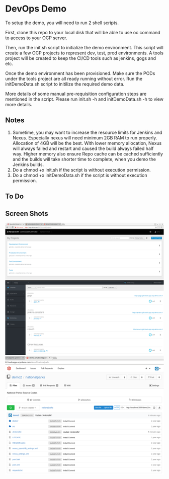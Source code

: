# DevOps Demo

To setup the demo, you will need to run 2 shell scripts.

First, clone this repo to your local disk that will be able to use oc command to access to your OCP server.

Then, run the init.sh script to initialize the demo environment. This script will create a few OCP projects to represent
dev, test, prod environments. A tools project will be created to keep the CI/CD tools such as jenkins, gogs and etc.

Once the demo environment has been provisioned. Make sure the PODs under the tools project are all ready running without error. 
Run the initDemoData.sh script to initilize the required demo data.

More details of some manual pre-requisition configuration steps are mentioned in the script. 
Please run init.sh -h and initDemoData.sh -h to view more details.


## Notes
1. Sometime, you may want to increase the resource limits for Jenkins and Nexus. Especially nexus will need minimum 2GB RAM to run
properly. Allocation of 4GB will be the best. With lower memory allocation, Nexus will always failed and restart and caused the build
always failed half way. Higher memory also ensure Repo cache can be cached sufficiently and the builds will take shorter time to complete, 
when you demo the Jenkins builds.
2. Do a chmod +x init.sh if the script is without execution permission.
3. Do a chmod +x initDemoData.sh if the script is without execution permission.


## To Do

## Screen Shots

![Projects](https://github.com/chengkuangan/devops/blob/master/docs/images/projects.png?raw=true)
![CI/CD Tools](https://github.com/chengkuangan/devops/blob/master/docs/images/cicdtools.png?raw=true)
![Gogs](https://github.com/chengkuangan/devops/blob/master/docs/images/gogs-nationalparks.png?raw=true)
